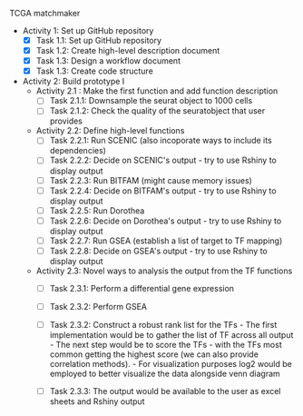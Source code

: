 TCGA matchmaker
- Activity 1: Set up GitHub repository
  - [X] Task 1.1: Set up GitHub repository
  - [X] Task 1.2: Create high-level description document
  - [X] Task 1.3: Design a workflow document
  - [X] Task 1.3: Create code structure
- Activity 2: Build prototype I
  - Activity 2.1 : Make the first function and add function description
    - [ ] Task 2.1.1: Downsample the seurat object to 1000 cells
    - [ ] Task 2.1.2: Check the quality of the seuratobject that user provides
  - Activity 2.2: Define high-level functions
    - [ ] Task 2.2.1: Run SCENIC (also incoporate ways to include its dependencies)
    - [ ] Task 2.2.2: Decide on SCENIC's output - try to use Rshiny to display output
    - [ ] Task 2.2.3: Run BITFAM (might cause memory issues)
    - [ ] Task 2.2.4: Decide on BITFAM's output - try to use Rshiny to display output
    - [ ] Task 2.2.5: Run Dorothea 
    - [ ] Task 2.2.6: Decide on Dorothea's output - try to use Rshiny to display output
    - [ ] Task 2.2.7: Run GSEA (establish a list of target to TF mapping)
    - [ ] Task 2.2.8: Decide on GSEA's output - try to use Rshiny to display output
  - Activity 2.3: Novel ways to analysis the output from the TF functions
    - [ ] Task 2.3.1: Perform a differential gene expression 
    - [ ] Task 2.3.2: Perform GSEA
    - [ ] Task 2.3.2: Construct a robust rank list for the TFs
          - The first implementation would be to gather the list of TF across all output
          - The next step would be to score the TFs - with the TFs most common getting the highest score (we can also provide correlation methods). 
          - For visualization purposes log2 would be employed to better visualize the data alongside venn diagram   
    - [ ] Task 2.3.3: The output would be available to the user as excel sheets and Rshiny output

